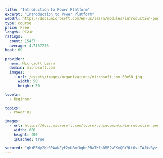 ```yaml
---
title: "Introduction to Power Platform"
excerpt: "Introduction to Power Platform"
webUrl: https://docs.microsoft.com/en-us/learn/modules/introduction-power-platform/
type: course
price: Free
length: PT21M
ratings:
  count: 15457
  average: 4.7157273
heat: 69

provider:
  name: Microsoft Learn
  domain: microsoft.com
  images:
    - url: /assets/images/organizations/microsoft.com-50x50.jpg
      width: 50
      height: 50

levels:
  - Beginner

topics:
  - Power BI

images:
  - url: https://docs.microsoft.com/learn/achievements/introduction-power-platform-social.png
    width: 800
    height: 400
    isCached: true

secured: "qh+P5Wy2KeBPAaNEyP2yUBmfkghnPBaTKfh0MB2wFKmQGY9Lt0vLTAJDsByzfgzVTjfocK5H1PMXrwyEesQOy3gjrdymM1JaXk3OwBGdiCOPeFmghPjzpiUzOmE7uGkfYg3jE2lYFRMJLj4vkRpihV5x29ZFG7ktXT7GZeclj7Hejixk51CSVp33kPIgUXdhRPbYx4fx1u+fe46c85mx+53P06BKF7DJhVtYQyHmZSjQP+mWFHxuGuNUZJPg7dkolifI1LOR1mLZ67dSW1WXJJ9IcmR124bD43A3ni8ZeLmOgItShjErqiAs92E5I0udgDIsxL11NGTMcrTaLjeTua2inZ7GgTIG3Wq2y7YiuaD+l3YbUdCYg6+zcDewKsKkGW2KrNDlVkeHlHsd79XBf0AZsgEteRZtbdqg4UygCRqse+69ahwv6eTOnPC7mstw;y4QaZAhc7uAIgu+QFnUb9Q=="
---
```


